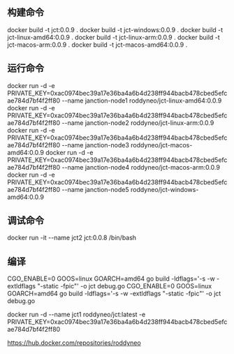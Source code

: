 

## 构建命令 
docker build -t jct:0.0.9 .
docker build -t jct-windows:0.0.9 .
docker build -t jct-linux-amd64:0.0.9 .
docker build -t jct-linux-arm:0.0.9 .
docker build -t jct-macos-arm:0.0.9 .
docker build -t jct-macos-amd64:0.0.9 .
## 运行命令

docker run -d -e PRIVATE_KEY=0xac0974bec39a17e36ba4a6b4d238ff944bacb478cbed5efcae784d7bf4f2ff80 --name janction-node1 roddyneo/jct-linux-amd64:0.0.9
docker run -d -e PRIVATE_KEY=0xac0974bec39a17e36ba4a6b4d238ff944bacb478cbed5efcae784d7bf4f2ff80 --name janction-node2 roddyneo/jct-linux-arm:0.0.9
docker run -d -e PRIVATE_KEY=0xac0974bec39a17e36ba4a6b4d238ff944bacb478cbed5efcae784d7bf4f2ff80 --name janction-node3 roddyneo/jct-macos-amd64:0.0.9
docker run -d -e PRIVATE_KEY=0xac0974bec39a17e36ba4a6b4d238ff944bacb478cbed5efcae784d7bf4f2ff80 --name janction-node4 roddyneo/jct-macos-arm:0.0.9
docker run -d -e PRIVATE_KEY=0xac0974bec39a17e36ba4a6b4d238ff944bacb478cbed5efcae784d7bf4f2ff80 --name janction-node5 roddyneo/jct-windows-amd64:0.0.9

## 调试命令
docker run -it --name jct2 jct:0.0.8 /bin/bash

## 编译
CGO_ENABLE=0 GOOS=linux GOARCH=amd64 go build -ldflags='-s -w -extldflags "-static -fpic"' -o jct  debug.go
CGO_ENABLE=0 GOOS=linux GOARCH=amd64 go build -ldflags='-s -w -extldflags "-static -fpic"' -o jct  debug.go

docker run -d --name jct1 roddyneo/jct:latest -e PRIVATE_KEY=0xac0974bec39a17e36ba4a6b4d238ff944bacb478cbed5efcae784d7bf4f2ff80

https://hub.docker.com/repositories/roddyneo


